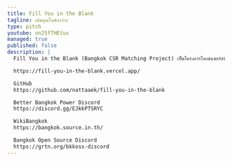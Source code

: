 ```yaml
---
title: Fill You in the Blank
tagline: เติมคุณในช่องว่าง
type: pitch
youtube: on25fTHEtus
managed: true
published: false
description: |
  Fill You in the Blank (Bangkok CSR Matching Project) เป็นโครงการโอเพ่นซอร์สที่มุ่งเชื่อมโยงกิจกรรม CSR กับนโยบายนายกเทศมนตรีของกรุงเทพมหานครและเป้าหมายการพัฒนาที่ยั่งยืนขององค์การสหประชาชาติ

  https://fill-you-in-the-blank.vercel.app/

  GitHub
  https://github.com/nattaaek/fill-you-in-the-blank

  Better Bangkok Power Discord
  https://discord.gg/EJkkPTSRYC

  WikiBangkok
  https://bangkok.source.in.th/

  Bangkok Open Source Discord
  https://grtn.org/bkkoss-discord
---
```

